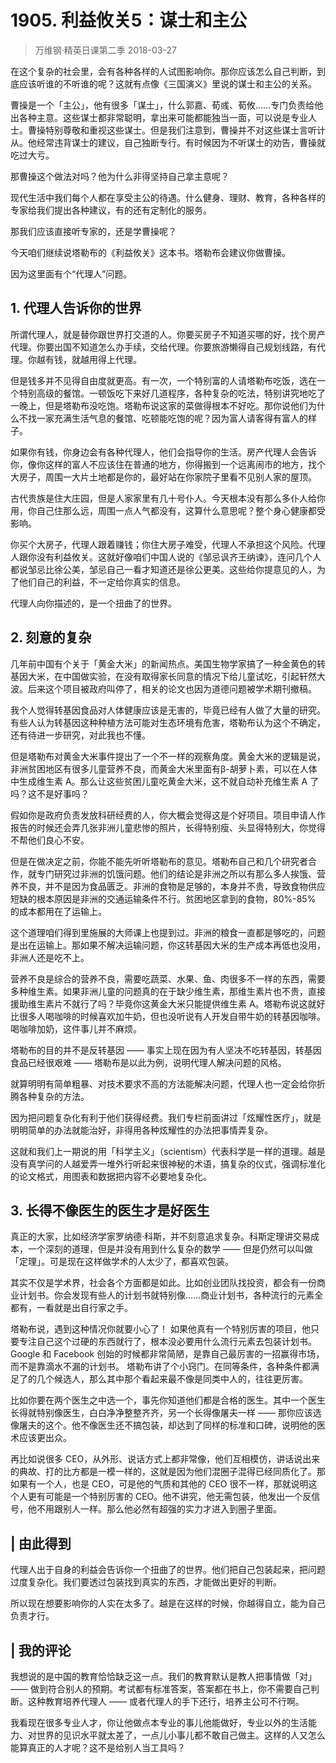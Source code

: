 # 1905. 利益攸关5：谋士和主公
> 万维钢·精英日课第二季
2018-03-27

在这个复杂的社会里，会有各种各样的人试图影响你。那你应该怎么自己判断，到底应该听谁的不听谁的呢？这就有点像《三国演义》里说的谋士和主公的关系。

曹操是一个「主公」，他有很多「谋士」，什么郭嘉、荀彧、荀攸……专门负责给他出各种主意。这些谋士都非常聪明，拿出来可能都能独当一面，可以说是专业人士。曹操特别尊敬和重视这些谋士。但是我们注意到，曹操并不对这些谋士言听计从。他经常违背谋士的建议，自己独断专行。有时候因为不听谋士的劝告，曹操就吃过大亏。

那曹操这个做法对吗？他为什么非得坚持自己拿主意呢？

现代生活中我们每个人都在享受主公的待遇。什么健身、理财、教育，各种各样的专家给我们提出各种建议，有的还有定制化的服务。

那我们应该直接听专家的，还是学曹操呢？

今天咱们继续说塔勒布的《利益攸关》这本书。塔勒布会建议你做曹操。

因为这里面有个“代理人”问题。

## 1. 代理人告诉你的世界
所谓代理人，就是替你跟世界打交道的人。你要买房子不知道买哪的好，找个房产代理。你要出国不知道怎么办手续，交给代理。你要旅游懒得自己规划线路，有代理。你越有钱，就越用得上代理。

但是钱多并不见得自由度就更高。有一次，一个特别富的人请塔勒布吃饭，选在一个特别高级的餐馆。一顿饭吃下来好几道程序，各种复杂的吃法，特别讲究地吃了一晚上，但是塔勒布没吃饱。塔勒布说这家的菜做得根本不好吃。那你说他们为什么不找一家充满生活气息的餐馆、吃顿能吃饱的呢？因为富人请客得有富人的样子。

如果你有钱，你身边会有各种代理人，他们会指导你的生活。房产代理人会告诉你，像你这样的富人不应该住在普通的地方，你得搬到一个远离闹市的地方，找个大房子，周围一大片土地都是你的，最好站在你家院子里看不见别人家的屋顶。

古代贵族是住大庄园，但是人家家里有几十号仆人。今天根本没有那么多仆人给你用，你自己住那么远，周围一点人气都没有，这算什么意思呢？整个身心健康都受影响。

你买个大房子，代理人跟着赚钱；你住大房子难受，代理人不承担这个风险。代理人跟你没有利益攸关。这就好像咱们中国人说的《邹忌讽齐王纳谏》，连问几个人都说邹忌比徐公美，邹忌自己一看才知道还是徐公更美。这些给你提意见的人，为了他们自己的利益，不一定给你真实的信息。

代理人向你描述的，是一个扭曲了的世界。

## 2. 刻意的复杂
几年前中国有个关于「黄金大米」的新闻热点。美国生物学家搞了一种金黄色的转基因大米，在中国做实验，在没有取得家长同意的情况下给儿童试吃，引起轩然大波。后来这个项目被政府叫停了，相关的论文也因为道德问题被学术期刊撤稿。

我个人觉得转基因食品对人体健康应该是无害的，毕竟已经有人做了大量的研究。有些人认为转基因这种种植方法可能对生态环境有危害，塔勒布认为这个不确定，还有待进一步研究，对此我也不懂。

但是塔勒布对黄金大米事件提出了一个不一样的观察角度。黄金大米的逻辑是说，非洲贫困地区有很多儿童营养不良，而黄金大米里面有β-胡萝卜素，可以在人体中生成维生素 A。那么让这些贫困儿童吃黄金大米，这不就自动补充维生素 A 了吗？这不是好事吗？

假如你是政府负责发放科研经费的人，你大概会觉得这是个好项目。项目申请人作报告的时候还会弄几张非洲儿童悲惨的照片，长得特别瘦、头显得特别大，你觉得不帮他们良心不安。

但是在做决定之前，你能不能先听听塔勒布的意见。塔勒布自己和几个研究者合作，就专门研究过非洲的饥饿问题。他们的结论是非洲之所以有那么多人挨饿、营养不良，并不是因为食品匮乏。非洲的食物是足够的，本身并不贵，导致食物供应短缺的根本原因是非洲的交通运输条件不行。贫困地区拿到的食物，80%-85% 的成本都用在了运输上。

这个道理咱们得到里施展的大师课上也提到过。非洲的粮食一直都是够吃的，问题是出在运输上。那如果不解决运输问题，你这转基因大米的生产成本再低也没用，非洲人还是吃不上。

营养不良是综合的营养不良，需要吃蔬菜、水果、鱼、肉很多不一样的东西，需要多种维生素。如果非洲儿童的问题真的在于缺少维生素，那维生素片也不贵，直接援助维生素片不就行了吗？毕竟你这黄金大米只能提供维生素 A。塔勒布说这就好比很多人喝咖啡的时候喜欢加牛奶，但也没听说有人开发自带牛奶的转基因咖啡。喝咖啡加奶，这件事儿并不麻烦。

塔勒布的目的并不是反转基因 —— 事实上现在因为有人坚决不吃转基因，转基因食品已经很艰难 —— 塔勒布是以此为例，说明代理人解决问题的风格。

就算明明有简单粗暴、对技术要求不高的方法能解决问题，代理人也一定会给你折腾各种复杂的方法。

因为把问题复杂化有利于他们获得经费。我们专栏前面讲过「炫耀性医疗」，就是明明简单的办法就能治好，非得用各种炫耀性的办法把事情弄复杂。

这就和我们上一期说的用「科学主义」（scientism）代表科学是一样的道理。越是没有真学问的人越爱弄一堆外行听起来很神秘的术语，搞复杂的仪式，强调标准化的论文格式，用图表和数据把内容不必要地复杂化。

## 3. 长得不像医生的医生才是好医生
真正的大家，比如经济学家罗纳德·科斯，并不刻意追求复杂。科斯定理讲交易成本，一个深刻的道理，但是并没有用到什么复杂的数学 —— 但是仍然可以叫做「定理」。可是现在这样做学术的人太少了，都喜欢包装。

其实不仅是学术界，社会各个方面都是如此。比如创业团队找投资，都会有一份商业计划书。你会发现有些人的计划书就特别像……商业计划书，各种流行的元素全都有，一看就是出自行家之手。

塔勒布说，遇到这种情况你就要小心了！ 如果他真有一个特别厉害的项目，他只要专注自己这个过硬的东西就行了，根本没必要用什么流行元素去包装计划书。Google 和 Facebook 创始的时候都非常简陋，是靠自己最厉害的一招赢得市场，而不是靠滴水不漏的计划书。
塔勒布讲了个小窍门。在同等条件，各种条件都满足了的几个候选人，那么其中那个看起来最不像是同类中人的，往往更厉害。

比如你要在两个医生之中选一个，事先你知道他们都是合格的医生。其中一个医生长得就特别像医生，白白净净整整齐齐，另一个长得像屠夫一样 —— 那你应该选像屠夫的这个。他不像医生还不搞包装，却达到了同样的标准和口碑，说明他的医术应该更出众。

再比如说很多 CEO，从外形、说话方式上都非常像，他们互相模仿，讲话说出来的典故、打的比方都是一模一样的，这就是因为他们混圈子混得已经同质化了。那如果有一个人，也是 CEO，可是他的气质和其他的 CEO 很不一样，那就说明这个人更有可能是一个特别厉害的 CEO。他不讲究，他无需包装，他发出一个反信号，他不用跟别人一样。那么他必然有超强的实力才进入到圈子里面。

## | 由此得到
代理人出于自身的利益会告诉你一个扭曲了的世界。他们把自己包装起来，把问题过度复杂化。我们要透过包装找到真实的东西，才能做出更好的判断。

所以现在想要影响你的人实在太多了。越是在这样的时候，你越得自立，能为自己负责才行。

## | 我的评论
我想说的是中国的教育恰恰缺乏这一点。我们的教育默认是教人把事情做「对」 —— 做到符合别人的预期。考试都有标准答案，答案都在书上，你不需要自己判断。这种教育培养代理人 —— 或者代理人的手下还行，培养主公可不行啊。

我看现在很多专业人才，你让他做点本专业的事儿他能做好，专业以外的生活能力、对世界的见识水平就太差了，一点儿小事儿都不敢自己做主。这样的人又怎么能算真正的人才呢？这不是给别人当工具吗？



